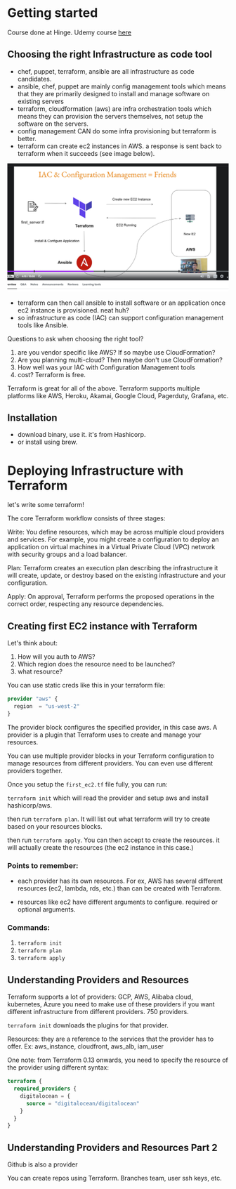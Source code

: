 # Getting started

Course done at Hinge. Udemy course [here](https://matchgroup.udemy.com/course/terraform-beginner-to-advanced/learn/lecture/32417372#overview)

## Choosing the right Infrastructure as code tool
- chef, puppet, terraform, ansible are all infrastructure as code candidates.
- ansible, chef, puppet are mainly config management tools which means that they are primarily designed to install and manage software on existing servers
- terraform, cloudformation (aws) are infra orchestration tools which means they can provision the servers themselves, not setup the software on the servers.
- config management CAN do some infra provisioning but terraform is better.
- terraform can create ec2 instances in AWS. a response is sent back to terraform when it succeeds (see image below).

![terraform1](images/terraform1.png)

- terraform can then call ansible to install software or an application once ec2 instance is provisioned. neat huh?
- so infrastructure as code (IAC) can support configuration management tools like Ansible.


Questions to ask when choosing the right tool?
1. are you vendor specific like AWS? If so maybe use CloudFormation?
2. Are you planning multi-cloud? Then maybe don't use CloudFormation?
3. How well was your IAC with Configuration Management tools
4. cost? Terraform is free.

Terraform is great for all of the above. Terraform supports multiple platforms like AWS, Heroku, Akamai, Google Cloud, Pagerduty, Grafana, etc.


## Installation

- download binary, use it. it's from Hashicorp.
- or install using brew.

# Deploying Infrastructure with Terraform

let's write some terraform!

The core Terraform workflow consists of three stages:

Write: You define resources, which may be across multiple cloud providers and services. For example, you might create a configuration to deploy an application on virtual machines in a Virtual Private Cloud (VPC) network with security groups and a load balancer.

Plan: Terraform creates an execution plan describing the infrastructure it will create, update, or destroy based on the existing infrastructure and your configuration.

Apply: On approval, Terraform performs the proposed operations in the correct order, respecting any resource dependencies.

## Creating first EC2 instance with Terraform

Let's think about:
1. How will you auth to AWS?
2. Which region does the resource need to be launched?
3. what resource?

You can use static creds like this in your terraform file:

```terraform
provider "aws" {
  region  = "us-west-2"
}
```

The provider block configures the specified provider, in this case aws. A provider is a plugin that Terraform uses to create and manage your resources.

You can use multiple provider blocks in your Terraform configuration to manage resources from different providers. You can even use different providers together. 


Once you setup the `first_ec2.tf` file fully, you can run:

`terraform init` which will read the provider and setup aws and install hashicorp/aws.

then run `terraform plan`. It will list out what terraform will try to create based on your resources blocks.

then run `terraform apply`. You can then accept to create the resources. it will actually create the resources (the ec2 instance in this case.)


### Points to remember:

- each provider has its own resources. For ex, AWS has several different resources (ec2, lambda, rds, etc.) than can be created with Terraform.

- resources like ec2 have different arguments to configure. required or optional arguments.

### Commands:

1. `terraform init`
2. `terraform plan`
3. `terraform apply`

## Understanding Providers and Resources

Terraform supports a lot of providers: GCP, AWS, Alibaba cloud, kubernetes, Azure
you need to make use of these providers if you want different infrastructure from different providers. 750 providers.

`terraform init` downloads the plugins for that provider.

Resources: they are a reference to the services that the provider has to offer. Ex: aws_instance, cloudfront, aws_alb, iam_user

One note: from Terraform 0.13 onwards, you need to specify the resource of the provider using different syntax:

```terraform
terraform {
  required_providers {
    digitalocean = {
      source = "digitalocean/digitalocean"
    }
  }
}
```


## Understanding Providers and Resources Part 2

Github is also a provider

You can create repos using Terraform. Branches team, user ssh keys, etc.
